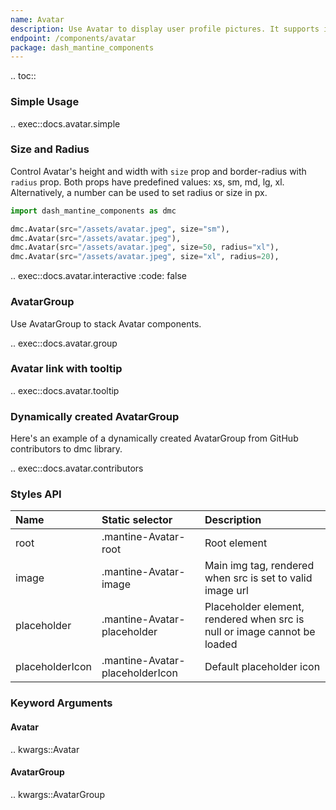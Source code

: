 ```yaml
---
name: Avatar
description: Use Avatar to display user profile pictures. It supports images, icons, or letters. Use AvatarGroup to display stack Avatar components.
endpoint: /components/avatar
package: dash_mantine_components
---
```


.. toc::

### Simple Usage

.. exec::docs.avatar.simple

### Size and Radius

Control Avatar's height and width with `size` prop and border-radius with `radius` prop. Both props have
predefined values: xs, sm, md, lg, xl. Alternatively, a number can be used to set radius or size in px.

```python
import dash_mantine_components as dmc

dmc.Avatar(src="/assets/avatar.jpeg", size="sm"),
dmc.Avatar(src="/assets/avatar.jpeg"),
dmc.Avatar(src="/assets/avatar.jpeg", size=50, radius="xl"),
dmc.Avatar(src="/assets/avatar.jpeg", size="xl", radius=20),
```

.. exec::docs.avatar.interactive
    :code: false

### AvatarGroup

Use AvatarGroup to stack Avatar components.

.. exec::docs.avatar.group

### Avatar link with tooltip

.. exec::docs.avatar.tooltip

### Dynamically created AvatarGroup

Here's an example of a dynamically created AvatarGroup from GitHub contributors to dmc library.

.. exec::docs.avatar.contributors

### Styles API

| Name            | Static selector                 | Description                                                              |
|:----------------|:--------------------------------|:-------------------------------------------------------------------------|
| root            | .mantine-Avatar-root            | Root element                                                             |
| image           | .mantine-Avatar-image           | Main img tag, rendered when src is set to valid image url                |
| placeholder     | .mantine-Avatar-placeholder     | Placeholder element, rendered when src is null or image cannot be loaded |
| placeholderIcon | .mantine-Avatar-placeholderIcon | Default placeholder icon                                                 |

### Keyword Arguments

#### Avatar

.. kwargs::Avatar

#### AvatarGroup

.. kwargs::AvatarGroup
